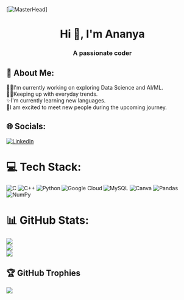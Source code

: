 [![MasterHead](https://media.tenor.com/4ryx66tWEhcAAAAd/pixel-study.gif)]
<h1 align="center">Hi 👋, I'm Ananya</h1>
<h3 align="center">A passionate coder</h3>

## 💫 About Me:
🐱‍👤I'm currently working on exploring Data Science and AI/ML.<br>🏃‍♀️Keeping up with everyday trends.<br>✨I'm currently learning new languages.<br>👏I am excited to meet new people during the upcoming journey.


## 🌐 Socials:
[![LinkedIn](https://img.shields.io/badge/LinkedIn-%230077B5.svg?logo=linkedin&logoColor=white)](https://linkedin.com/in/www.linkedin.com/in/ananya-thakur-h6v) 

# 💻 Tech Stack:
![C](https://img.shields.io/badge/c-%2300599C.svg?style=plastic&logo=c&logoColor=white) ![C++](https://img.shields.io/badge/c++-%2300599C.svg?style=plastic&logo=c%2B%2B&logoColor=white) ![Python](https://img.shields.io/badge/python-3670A0?style=plastic&logo=python&logoColor=ffdd54) ![Google Cloud](https://img.shields.io/badge/Google%20Cloud-%234285F4.svg?style=plastic&logo=google-cloud&logoColor=white) ![MySQL](https://img.shields.io/badge/mysql-%2300f.svg?style=plastic&logo=mysql&logoColor=white) ![Canva](https://img.shields.io/badge/Canva-%2300C4CC.svg?style=plastic&logo=Canva&logoColor=white) ![Pandas](https://img.shields.io/badge/pandas-%23150458.svg?style=plastic&logo=pandas&logoColor=white) ![NumPy](https://img.shields.io/badge/numpy-%23013243.svg?style=plastic&logo=numpy&logoColor=white)
# 📊 GitHub Stats:
![](https://github-readme-stats.vercel.app/api?username=itsananyaa&theme=tokyonight&hide_border=false&include_all_commits=false&count_private=false)<br/>
![](https://github-readme-streak-stats.herokuapp.com/?user=itsananyaa&theme=tokyonight&hide_border=false)<br/>
![](https://github-readme-stats.vercel.app/api/top-langs/?username=itsananyaa&theme=tokyonight&hide_border=false&include_all_commits=false&count_private=false&layout=compact)

## 🏆 GitHub Trophies
![](https://github-profile-trophy.vercel.app/?username=itsananyaa&theme=discord&no-frame=false&no-bg=true&margin-w=4)



